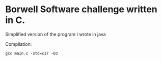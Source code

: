 # Borwell Software challenge written in C.
Simplified version of the program I wrote in java

Compilation:
```
gcc main.c -std=c17 -O3
```
